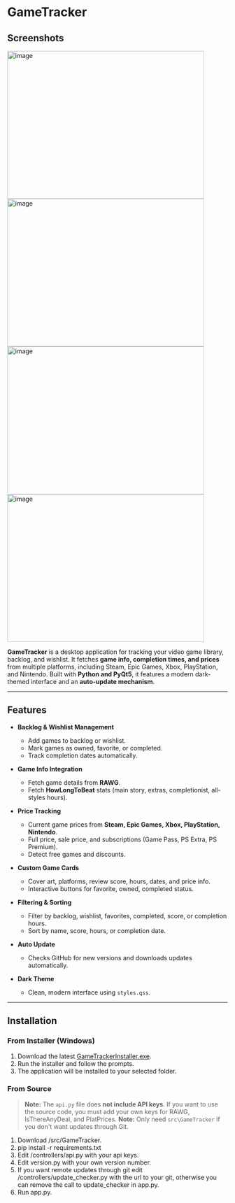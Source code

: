 # GameTracker

## Screenshots

<img width="450" height="338" alt="image" src="https://github.com/user-attachments/assets/e4b44f5f-760d-4b7b-9860-6a367c106ae5" />
<img width="450" height="338" alt="image" src="https://github.com/user-attachments/assets/c4b80477-19d0-4683-bd06-dff82b203e34" />
<img width="450" height="338" alt="image" src="https://github.com/user-attachments/assets/773759c5-562c-42f1-8ff4-5f5fa9d05916" />
<img width="450" height="338" alt="image" src="https://github.com/user-attachments/assets/0c4420f9-b51b-47bb-b4a6-00ebb921cbd2" />

**GameTracker** is a desktop application for tracking your video game library, backlog, and wishlist. It fetches **game info, completion times, and prices** from multiple platforms, including Steam, Epic Games, Xbox, PlayStation, and Nintendo. Built with **Python and PyQt5**, it features a modern dark-themed interface and an **auto-update mechanism**.

---

## Features

- **Backlog & Wishlist Management**
  - Add games to backlog or wishlist.
  - Mark games as owned, favorite, or completed.
  - Track completion dates automatically.

- **Game Info Integration**
  - Fetch game details from **RAWG**.
  - Fetch **HowLongToBeat** stats (main story, extras, completionist, all-styles hours).

- **Price Tracking**
  - Current game prices from **Steam, Epic Games, Xbox, PlayStation, Nintendo**.
  - Full price, sale price, and subscriptions (Game Pass, PS Extra, PS Premium).
  - Detect free games and discounts.

- **Custom Game Cards**
  - Cover art, platforms, review score, hours, dates, and price info.
  - Interactive buttons for favorite, owned, completed status.

- **Filtering & Sorting**
  - Filter by backlog, wishlist, favorites, completed, score, or completion hours.
  - Sort by name, score, hours, or completion date.

- **Auto Update**
  - Checks GitHub for new versions and downloads updates automatically.

- **Dark Theme**
  - Clean, modern interface using `styles.qss`.

---

## Installation

### From Installer (Windows)

1. Download the latest [GameTrackerInstaller.exe](https://github.com/Inderjit01/GameTracker/releases).  
2. Run the installer and follow the prompts.  
3. The application will be installed to your selected folder.  

### From Source

> **Note:** The `api.py` file does **not include API keys**. If you want to use the source code, you must add your own keys for RAWG, IsThereAnyDeal, and PlatPrices.
> **Note:** Only need `src\GameTracker` if you don't want updates through Git.

1. Download /src/GameTracker.
2. pip install -r requirements.txt
3. Edit /controllers/api.py with your api keys.
4. Edit version.py with your own version number.
5. If you want remote updates through git edit /controllers/update_checker.py with the url to your git, otherwise you can remove the call to update_checker in app.py.
6. Run app.py.
